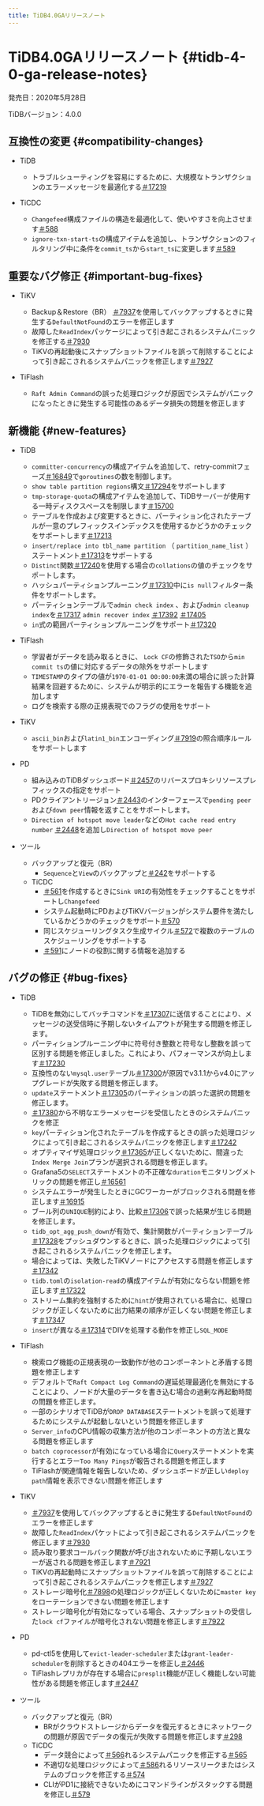 ```yaml
---
title: TiDB4.0GAリリースノート
---
```


# TiDB4.0GAリリースノート {#tidb-4-0-ga-release-notes}

発売日：2020年5月28日

TiDBバージョン：4.0.0

## 互換性の変更 {#compatibility-changes}

-   TiDB
    -   トラブルシューティングを容易にするために、大規模なトランザクションのエラーメッセージを最適化する[＃17219](https://github.com/pingcap/tidb/pull/17219)

-   TiCDC
    -   `Changefeed`構成ファイルの構造を最適化して、使いやすさを向上させます[＃588](https://github.com/pingcap/tiflow/pull/588)
    -   `ignore-txn-start-ts`の構成アイテムを追加し、トランザクションのフィルタリング中に条件を`commit_ts`から`start_ts`に変更します[＃589](https://github.com/pingcap/tiflow/pull/589)

## 重要なバグ修正 {#important-bug-fixes}

-   TiKV
    -   Backup＆Restore（BR） [＃7937](https://github.com/tikv/tikv/pull/7937)を使用してバックアップするときに発生する`DefaultNotFound`のエラーを修正します
    -   故障した`ReadIndex`パッケージによって引き起こされるシステムパニックを修正する[＃7930](https://github.com/tikv/tikv/pull/7930)
    -   TiKVの再起動後にスナップショットファイルを誤って削除することによって引き起こされるシステムパニックを修正します[＃7927](https://github.com/tikv/tikv/pull/7927)

-   TiFlash
    -   `Raft Admin Command`の誤った処理ロジックが原因でシステムがパニックになったときに発生する可能性のあるデータ損失の問題を修正します

## 新機能 {#new-features}

-   TiDB
    -   `committer-concurrency`の構成アイテムを追加して、retry-commitフェーズ[＃16849](https://github.com/pingcap/tidb/pull/16849)で`goroutines`の数を制御します。
    -   `show table partition regions`構文[＃17294](https://github.com/pingcap/tidb/pull/17294)をサポートします
    -   `tmp-storage-quota`の構成アイテムを追加して、TiDBサーバーが使用する一時ディスクスペースを制限します[＃15700](https://github.com/pingcap/tidb/pull/15700)
    -   テーブルを作成および変更するときに、パーティション化されたテーブルが一意のプレフィックスインデックスを使用するかどうかのチェックをサポートします[＃17213](https://github.com/pingcap/tidb/pull/17213)
    -   `insert/replace into tbl_name partition` （ `partition_name_list` ）ステートメント[＃17313](https://github.com/pingcap/tidb/pull/17313)をサポートする
    -   `Distinct`関数[＃17240](https://github.com/pingcap/tidb/pull/17240)を使用する場合の`collations`の値のチェックをサポートします。
    -   ハッシュパーティションプルーニング[＃17310](https://github.com/pingcap/tidb/pull/17310)中に`is null`フィルター条件をサポートします。
    -   パーティションテーブルで`admin check index` 、および`admin cleanup index`を[＃17317](https://github.com/pingcap/tidb/pull/17317) `admin recover index` [＃17392](https://github.com/pingcap/tidb/pull/17392) [＃17405](https://github.com/pingcap/tidb/pull/17405)
    -   `in`式の範囲パーティションプルーニングをサポート[＃17320](https://github.com/pingcap/tidb/pull/17320)

-   TiFlash
    -   学習者がデータを読み取るときに、 `Lock CF`の修飾された`TSO`から`min commit ts`の値に対応するデータの除外をサポートします
    -   `TIMESTAMP`のタイプの値が`1970-01-01 00:00:00`未満の場合に誤った計算結果を回避するために、システムが明示的にエラーを報告する機能を追加します
    -   ログを検索する際の正規表現でのフラグの使用をサポート

-   TiKV
    -   `ascii_bin`および`latin1_bin`エンコーディング[＃7919](https://github.com/tikv/tikv/pull/7919)の照合順序ルールをサポートします

-   PD
    -   組み込みのTiDBダッシュボード[＃2457](https://github.com/pingcap/pd/pull/2457)のリバースプロキシリソースプレフィックスの指定をサポート
    -   PDクライアントリージョン[＃2443](https://github.com/pingcap/pd/pull/2443)のインターフェースで`pending peer`および`down peer`情報を返すことをサポートします。
    -   `Direction of hotspot move leader`などの`Hot cache read entry number` [＃2448](https://github.com/pingcap/pd/pull/2448)を追加し`Direction of hotspot move peer`

-   ツール
    -   バックアップと復元（BR）
        -   `Sequence`と`View`のバックアップと[＃242](https://github.com/pingcap/br/pull/242)をサポートする
    -   TiCDC
        -   [＃561](https://github.com/pingcap/tiflow/pull/561)を作成するときに`Sink URI`の有効性をチェックすることをサポートし`Changefeed`
        -   システム起動時にPDおよびTiKVバージョンがシステム要件を満たしているかどうかのチェックをサポート[＃570](https://github.com/pingcap/tiflow/pull/570)
        -   同じスケジューリングタスク生成サイクル[＃572](https://github.com/pingcap/tiflow/pull/572)で複数のテーブルのスケジューリングをサポートする
        -   [＃591](https://github.com/pingcap/tiflow/pull/591)にノードの役割に関する情報を追加する

## バグの修正 {#bug-fixes}

-   TiDB

    -   TiDBを無効にしてバッチコマンドを[＃17307](https://github.com/pingcap/tidb/pull/17307)に送信することにより、メッセージの送受信時に予期しないタイムアウトが発生する問題を修正します。
    -   パーティションプルーニング中に符号付き整数と符号なし整数を誤って区別する問題を修正しました。これにより、パフォーマンスが向上します[＃17230](https://github.com/pingcap/tidb/pull/17230)
    -   互換性のない`mysql.user`テーブル[＃17300](https://github.com/pingcap/tidb/pull/17300)が原因でv3.1.1からv4.0にアップグレードが失敗する問題を修正します。
    -   `update`ステートメント[＃17305](https://github.com/pingcap/tidb/pull/17305)のパーティションの誤った選択の問題を修正します。
    -   [＃17380](https://github.com/pingcap/tidb/pull/17380)から不明なエラーメッセージを受信したときのシステムパニックを修正
    -   `key`パーティション化されたテーブルを作成するときの誤った処理ロジックによって引き起こされるシステムパニックを修正します[＃17242](https://github.com/pingcap/tidb/pull/17242)
    -   オプティマイザ処理ロジック[＃17365](https://github.com/pingcap/tidb/pull/17365)が正しくないために、間違った`Index Merge Join`プランが選択される問題を修正します。
    -   Grafana5の`SELECT`ステートメントの不正確な`duration`モニタリングメトリックの問題を修正し[＃16561](https://github.com/pingcap/tidb/pull/16561)
    -   システムエラーが発生したときにGCワーカーがブロックされる問題を修正します[＃16915](https://github.com/pingcap/tidb/pull/16915)
    -   ブール列の`UNIQUE`制約により、比較[＃17306](https://github.com/pingcap/tidb/pull/17306)で誤った結果が生じる問題を修正します。
    -   `tidb_opt_agg_push_down`が有効で、集計関数がパーティションテーブル[＃17328](https://github.com/pingcap/tidb/pull/17328)をプッシュダウンするときに、誤った処理ロジックによって引き起こされるシステムパニックを修正します。
    -   場合によっては、失敗したTiKVノードにアクセスする問題を修正します[＃17342](https://github.com/pingcap/tidb/pull/17342)
    -   `tidb.toml`の`isolation-read`の構成アイテムが有効にならない問題を修正します[＃17322](https://github.com/pingcap/tidb/pull/17322)
    -   ストリーム集約を強制するために`hint`が使用されている場合に、処理ロジックが正しくないために出力結果の順序が正しくない問題を修正します[＃17347](https://github.com/pingcap/tidb/pull/17347)
    -   `insert`が異なる[＃17314](https://github.com/pingcap/tidb/pull/17314)でDIVを処理する動作を修正し`SQL_MODE`

-   TiFlash

    -   検索ログ機能の正規表現の一致動作が他のコンポーネントと矛盾する問題を修正します
    -   デフォルトで`Raft Compact Log Command`の遅延処理最適化を無効にすることにより、ノードが大量のデータを書き込む場合の過剰な再起動時間の問題を修正します。
    -   一部のシナリオでTiDBが`DROP DATABASE`ステートメントを誤って処理するためにシステムが起動しないという問題を修正します
    -   `Server_info`のCPU情報の収集方法が他のコンポーネントの方法と異なる問題を修正します
    -   `batch coprocessor`が有効になっている場合に`Query`ステートメントを実行するとエラー`Too Many Pings`が報告される問題を修正します
    -   TiFlashが関連情報を報告しないため、ダッシュボードが正しい`deploy path`情報を表示できない問題を修正します

-   TiKV

    -   [＃7937](https://github.com/tikv/tikv/pull/7937)を使用してバックアップするときに発生する`DefaultNotFound`のエラーを修正します
    -   故障した`ReadIndex`パケットによって引き起こされるシステムパニックを修正します[＃7930](https://github.com/tikv/tikv/pull/7930)
    -   読み取り要求コールバック関数が呼び出されないために予期しないエラーが返される問題を修正します[＃7921](https://github.com/tikv/tikv/pull/7921)
    -   TiKVの再起動時にスナップショットファイルを誤って削除することによって引き起こされるシステムパニックを修正します[＃7927](https://github.com/tikv/tikv/pull/7927)
    -   ストレージ暗号化[＃7898](https://github.com/tikv/tikv/pull/7898)の処理ロジックが正しくないために`master key`をローテーションできない問題を修正します
    -   ストレージ暗号化が有効になっている場合、スナップショットの受信した`lock cf`ファイルが暗号化されない問題を修正します[＃7922](https://github.com/tikv/tikv/pull/7922)

-   PD

    -   pd-ctl5を使用して`evict-leader-scheduler`または`grant-leader-scheduler`を削除するときの404エラーを修正し[＃2446](https://github.com/pingcap/pd/pull/2446)
    -   TiFlashレプリカが存在する場合に`presplit`機能が正しく機能しない可能性がある問題を修正します[＃2447](https://github.com/pingcap/pd/pull/2447)

-   ツール

    -   バックアップと復元（BR）
        -   BRがクラウドストレージからデータを復元するときにネットワークの問題が原因でデータの復元が失敗する問題を修正します[＃298](https://github.com/pingcap/br/pull/298)
    -   TiCDC
        -   データ競合によって[＃566](https://github.com/pingcap/tiflow/pull/566)れるシステムパニックを修正する[＃565](https://github.com/pingcap/tiflow/pull/565)
        -   不適切な処理ロジックによって[＃586](https://github.com/pingcap/tiflow/pull/586)れるリソースリークまたはシステムのブロックを修正する[＃574](https://github.com/pingcap/tiflow/pull/574)
        -   CLIがPD1に接続できないためにコマンドラインがスタックする問題を修正し[＃579](https://github.com/pingcap/tiflow/pull/579)
